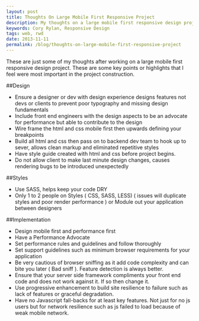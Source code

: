 ```yaml
---
layout: post
title: Thoughts On Large Mobile First Responsive Project
description: My thoughts on a large mobile first responsive design project
keywords: Cory Rylan, Responsive Design
tags: web, rwd
date: 2013-11-11
permalink: /blog/thoughts-on-large-mobile-first-responsive-project
---
```


These are just some of my thoughts after working on a large mobile first responsive design project. These are some key points or highlights that I feel were most important in the project construction.

##Design

- Ensure a designer or dev with design experience designs features not devs or clients to prevent poor typography and missing design fundamentals
- Include front end engineers with the design aspects to be an advocate for performance but able to contribute to the design
- Wire frame the html and css mobile first then upwards defining your breakpoints
- Build all html and css then pass on to backend dev team to hook up to sever, allows clean markup and eliminated repetitive styles
- Have style guide created with html and css before project begins.
- Do not allow client to make last minute design changes, causes rendering bugs to be introduced unexpectedly

##Styles

- Use SASS, helps keep your code DRY
- Only 1 to 2 people on Styles ( CSS, SASS, LESS) ( issues will duplicate styles and poor render performance ) or Module out your application between designers

##Implementation

- Design mobile first and performance first
- Have a Performance Advocate
- Set performance rules and guidelines and follow thoroughly
- Set support guidelines such as minimum browser requirements for your application
- Be very cautious of browser sniffing as it add code complexity and can bite you later ( Bad sniff ). Feature detection is always better.
- Ensure that your server side framework compliments your front end code and does not work against it. If so then change it.
- Use progressive enhancement to build site resilience to failure such as lack of features or graceful degradation.
- Have no Javascript fall-backs for at least key features. Not just for no js users but for network resilience such as js failed to load because of weak mobile network.